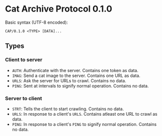 # Cat Archive Protocol 0.1.0

Basic syntax (UTF-8 encoded):

```
CAP/0.1.0 <TYPE> [DATA]...
```

## Types

### Client to server

- `AUTH`: Authenticate with the server. Contains one token as data.
- `IMAG`: Send a cat image to the server. Contains one URL as data.
- `URLS`: Ask the server for URLs to crawl. Contains no data.
- `PING`: Sent at intervals to signify normal operation. Contains no data.
 
### Server to client

- `STRT`: Tells the client to start crawling. Contains no data.
- `URLS`: In response to a client's `URLS`. Contains atleast one URL to crawl as data.
- `PING`: In response to a client's `PING` to signify normal operation. Contains no data.
